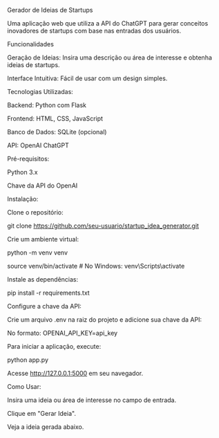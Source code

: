 Gerador de Ideias de Startups

Uma aplicação web que utiliza a API do ChatGPT para gerar conceitos inovadores de startups com base nas entradas dos usuários.


Funcionalidades


Geração de Ideias: Insira uma descrição ou área de interesse e obtenha ideias de startups.

Interface Intuitiva: Fácil de usar com um design simples.

Tecnologias Utilizadas:


Backend: Python com Flask

Frontend: HTML, CSS, JavaScript

Banco de Dados: SQLite (opcional)

API: OpenAI ChatGPT

Pré-requisitos:


Python 3.x

Chave da API do OpenAI

Instalação:

Clone o repositório:

git clone https://github.com/seu-usuario/startup_idea_generator.git


Crie um ambiente virtual:


python -m venv venv

source venv/bin/activate  # No Windows: venv\Scripts\activate


Instale as dependências:


pip install -r requirements.txt


Configure a chave da API:


Crie um arquivo .env na raiz do projeto e adicione sua chave da API:


No formato: OPENAI_API_KEY=api_key


Para iniciar a aplicação, execute:


python app.py

Acesse http://127.0.0.1:5000 em seu navegador.


Como Usar: 

Insira uma ideia ou área de interesse no campo de entrada.

Clique em "Gerar Ideia".

Veja a ideia gerada abaixo.